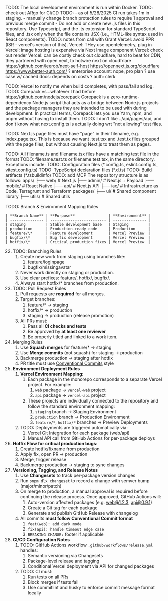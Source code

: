 TODO: The local development environment is run within Docker.
TODO: check out ARgo for CI/CD
TODO:
    - as of 5/28/2025 CI run takes 1m in staging.
    - manually change branch protection rules to require 1 approval and previous merge commit
    - Do not add or create new .js files in this repository. Use Typescript, and the .ts extension for standard TypeScript files, and .tsx only when the file contains JSX (i.e., HTML-like syntax used in React components).
TODO: notes from call with Grant
    Vercel: avoid PPR (ISR - vercel's version of this).
    Vercel: THey use opentelemetry, plug in 
    Vercel: image hosting is expensive via Next Image component
    Vercel: check out render
    Vercel: can be costly check out cloudflare, hard to beat for CDN, they partnered with open next, to hotwire next on cloudfrlare
    https://github.com/leerob/next-self-host
    https://opennext.js.org/cloudflare
    https://www.better-auth.com/
    ? enterprise account: nope, pro plan
    ? use case w/ cached docs: depends on costs
    ? auth: clerk
    
TODO: Vercel to notify me when build completes, with pass/fail and log.
TODO: Corepack vs...whatever I had before
    https://github.com/nodejs/corepack
    Corepack is a zero-runtime-dependency Node.js script that acts as a bridge between Node.js projects and the package managers they are intended to be used with during development. In practical terms, Corepack lets you use Yarn, npm, and pnpm without having to install them.
TODO: I don't like ../api/pages/api, and don't know what next.config.ts is actually doing wrt "not allowing" test files.

TODO: Next.js page files must have "page" in their filename, e.g. index.page.tsx. This is because we want .test.tsx and .test.tx files grouped with the page files, but without causing Next.js to treat them as pages.

TODO: All filename.ts and filename.tsx files have a matching test file in the format TODO: filename.test.ts or filename.test.tsx, in the same directory. Exceptions include:
TODO: Configuration files (\*.config.ts, eslint.config.ts, vitest.config.ts)
TODO: TypeScript declaration files (\*.d.ts)
TODO: Build artifacts (\*.tsbuildinfo)
TODO: add MCP
The repository structure is as follows:
    apps/
    ├── web/ # Next.js
    ├── admin/ # Next.js + Payload
    ├── mobile/ # React Native
    ├── api/ # Next.js API
    ├── iac/ # Infrastructure as Code, Terragrunt and Terraform
    packages/
    ├── ui/ # Shared component library
    ├── utils/ # Shared utils


TODO: Branch & Environment Mapping Rules

    | **Branch Name** | **Purpose**               | **Environment** |
    | --------------- | ------------------------- | --------------- |
    | staging         | Stable development base   | Staging         |
    | production      | Production-ready code     | Production      |
    | feature/\*      | Feature development       | Vercel Preview  |
    | bugfix/\*       | Bug fix development       | Vercel Preview  |
    | hotfix/\*       | Critical production fixes | Vercel Preview  |

22. TODO: Branching Rules
    1.  Create new work from staging using branches like:
        1. feature/loginpage
        2. bugfix/missingavatar
    2.  Never work directly on staging or production.
    3.  Use clear prefixes: feature/, hotfix/, bugfix/.
    4.  Always start hotfix/\* branches from production.
23. TODO: Pull Request Rules
    1.  Pull requests are **required** for all merges.
    2.  Target branches:
        1. feature/\* → staging
        2. hotfix/\* → production
        3. staging → production (release promotion)
    3.  All PRs must:
        1. Pass all **CI checks and tests**
        2. Be approved by **at least one reviewer**
        3. Be properly titled and linked to a work item.
24. Merging Rules
    1.  Use **Squash merges** for feature/\* → staging
    2.  Use **Merge commits** (not squash) for staging → production
    3.  Backmerge production → staging after hotfix
    4.  PR title must use [Conventional Commits](https://www.conventionalcommits.org/) style
25. **Environment Deployment Rules**
    1.  **Vercel Environment Mapping**:
        1. Each package in the monorepo corresponds to a separate Vercel project. For example:
           1. `web` package → `vercel-web` project
           2. `api` package → `vercel-api` project
        2. These projects are individually connected to the repository and follow the standard environment mapping:
           1. `staging` branch → Staging Environment
           2. `production` branch → Production Environment
           3. `feature/*`, `hotfix/*` branches → Preview Deployments
    2.  TODO: Deployments are triggered automatically via:
        1. Vercel Git Integration for each package (web/api)
        2. Manual API call from GitHub Actions for per-package deploys
26. **Hotfix Flow for critical production bugs**:
    1.  Create hotfix/fixname from production
    2.  Apply fix, open PR → production
    3.  Merge, trigger release
    4.  Backmerge production → staging to sync changes
27. **Versioning, Tagging, and Release Notes**
    1.  Use **Changesets** to track per-package version changes
    2.  Run `pnpm dlx changeset` to record a change with semver bump (major/minor/patch)
    3.  On merge to production, a manual approval is required before continuing the release process. Once approved, GitHub Actions will:
        1. Auto-version affected packages (e.g. web@1.2.3, api@0.9.1)
        2. Create a Git tag for each package
        3. Generate and publish GitHub Release with changelog
    4.  All commits **must follow Conventional Commit format**
        1. `feat(web): add dark mode`
        2. `fix(api): handle timeout edge case`
        3. `BREAKING CHANGE:` footer if applicable
28. **CI/CD Configuration Notes**
    1.  TODO: GitHub Actions workflow `.github/workflows/release.yml` handles:
        1. Semantic versioning via Changesets
        2. Package-level release and tagging
        3. Conditional Vercel deployment via API for changed packages
    2.  TODO: CI must:
        1. Run tests on all PRs
        2. Block merges if tests fail
        3. Use commitlint and husky to enforce commit message format locally